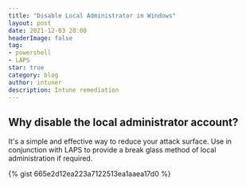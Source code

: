 ```yaml
---
title: "Disable Local Administrator in Windows"
layout: post
date: 2021-12-03 20:00
headerImage: false
tag:
- powershell
- LAPS
star: true
category: blog
author: intuner
description: Intune remediation
---
```

## Why disable the local administrator account?
It's a simple and effective way to reduce your attack surface. Use in conjunction with
LAPS to provide a break glass method of local administration if required.

{% gist 665e2d12ea223a7122513ea1aaea17d0 %}
